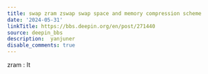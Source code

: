 ```yaml
---
title: swap zram zswap swap space and memory compression scheme
date: '2024-05-31'
linkTitle: https://bbs.deepin.org/en/post/271440
source: deepin_bbs
description:  yanjuner 
disable_comments: true
---
```

zram : It 
